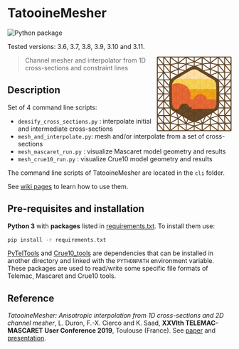 TatooineMesher
==============

![Python package](https://github.com/CNR-Engineering/TatooineMesher/workflows/Python%20package/badge.svg)

Tested versions: 3.6, 3.7, 3.8, 3.9, 3.10 and 3.11.

<img style="float: right" src="https://github.com/CNR-Engineering/TatooineMesher/raw/master/media/logo_tatooinemesher_256px.png" width="168px" />

> Channel mesher and interpolator from 1D cross-sections and constraint lines

## Description

Set of 4 command line scripts:
* `densify_cross_sections.py` : interpolate initial and intermediate cross-sections
* `mesh_and_interpolate.py`: mesh and/or interpolate from a set of cross-sections
* `mesh_mascaret_run.py` : visualize Mascaret model geometry and results
* `mesh_crue10_run.py` : visualize Crue10 model geometry and results

The command line scripts of TatooineMesher are located in the `cli` folder.
 
See [wiki pages](https://github.com/CNR-Engineering/TatooineMesher/wiki) to learn how to use them.

## Pre-requisites and installation

**Python 3** with **packages** listed in [requirements.txt](requirements.txt). To install them use:
```bash
pip install -r requirements.txt
```

[PyTelTools](https://github.com/CNR-Engineering/PyTelTools) and [Crue10_tools](https://github.com/CNR-Engineering/Crue10_tools) are dependencies that can be installed in another directory
and linked with the `PYTHONPATH` environment variable.
These packages are used to read/write some specific file formats of Telemac, Mascaret and Crue10 tools.

## Reference
_TatooineMesher: Anisotropic interpolation from 1D cross-sections and 2D channel mesher_, L. Duron, F.-X. Cierco and K. Saad, **XXVIth TELEMAC-MASCARET User Conference 2019**, Toulouse (France). See [paper](https://github.com/CNR-Engineering/TatooineMesher/raw/master/media/publi/article/TUC2019_paper_Duron-et-al_TatooineMesher.pdf) and [presentation](https://github.com/CNR-Engineering/TatooineMesher/raw/master/media/publi/presentation/TUC2019_slides_Duron-et-al_TatooineMesher.pdf).
